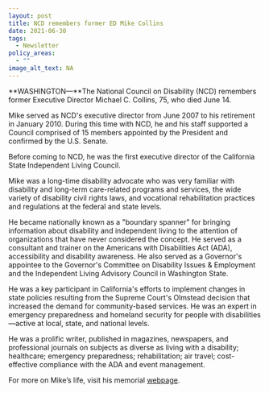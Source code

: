 ```yaml
---
layout: post
title: NCD remembers former ED Mike Collins
date: 2021-06-30
tags:
  - Newsletter
policy_areas:
  - ""
image_alt_text: NA
---
```


**WASHINGTON—**The National Council on Disability (NCD) remembers former Executive Director Michael C. Collins, 75, who died June 14.

Mike served as NCD's executive director from June 2007 to his retirement in January 2010. During this time with NCD, he and his staff supported a Council comprised of 15 members appointed by the President and confirmed by the U.S. Senate.

Before coming to NCD, he was the first executive director of the California State Independent Living Council.

Mike was a long-time disability advocate who was very familiar with disability and long-term care-related programs and services, the wide variety of disability civil rights laws, and vocational rehabilitation practices and regulations at the federal and state levels.

He became nationally known as a "boundary spanner" for bringing information about disability and independent living to the attention of organizations that have never considered the concept. He served as a consultant and trainer on the Americans with Disabilities Act (ADA), accessibility and disability awareness. He also served as a Governor's appointee to the Governor's Committee on Disability Issues & Employment and the Independent Living Advisory Council in Washington State.

He was a key participant in California's efforts to implement changes in state policies resulting from the Supreme Court's Olmstead decision that increased the demand for community-based services. He was an expert in emergency preparedness and homeland security for people with disabilities—active at local, state, and national levels.

He was a prolific writer, published in magazines, newspapers, and professional journals on subjects as diverse as living with a disability; healthcare; emergency preparedness; rehabilitation; air travel; cost-effective compliance with the ADA and event management.

For more on Mike’s life, visit his memorial [webpage](https://bartonfuneral.com/2021/06/21/michael-clifton-collins/?fbclid=IwAR2mf8BzMIpqtP24iJ1Fqs6G4U8lK4dshImDztx9IyzXELCS74j_x-uXy0g).
